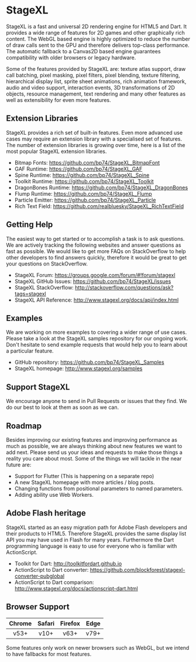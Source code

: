 # StageXL 

StageXL is a fast and universal 2D rendering engine for HTML5 and Dart. 
It provides a wide range of features for 2D games and other graphically 
rich content. The WebGL based engine is highly optimized to reduce the
number of draw calls sent to the GPU and therefore delivers top-class
performance. The automatic fallback to a Canvas2D based engine guarantees 
compatibility with older browsers or legacy hardware. 

Some of the features provided by StageXL are: texture atlas support, 
draw call batching, pixel masking, pixel filters, pixel blending,
texture filtering, hierarchical display list, sprite sheet animations, 
rich animation framework, audio and video support, interaction events,
3D transformations of 2D objects, resource management, text rendering 
and many other features as well as extensibility for even more features.

## Extension Libraries

StageXL provides a rich set of built-in features. Even more advanced use cases 
may require an extension library with a specialised set of features. The number
of extension libraries is growing over time, here is a list of the most popular
StageXL extension libraries.   

* Bitmap Fonts: <https://github.com/bp74/StageXL_BitmapFont>
* GAF Runtime: <https://github.com/bp74/StageXL_GAF>
* Spine Runtime: <https://github.com/bp74/StageXL_Spine>
* Toolkit Runtime: <https://github.com/bp74/StageXL_Toolkit>
* DragonBones Runtime: <https://github.com/bp74/StageXL_DragonBones>
* Flump Runtime: <https://github.com/bp74/StageXL_Flump>
* Particle Emitter: <https://github.com/bp74/StageXL_Particle>
* Rich Text Field: <https://github.com/realbluesky/StageXL_RichTextField>

## Getting Help

The easiest way to get started or to accomplish a task is to ask questions.
We are actively tracking the following websites and answer questions as fast
as possible. We would like to get more FAQs on StackOverflow to help other
developers to find answers quickly, therefore it would be great to get your
questions on StackOverflow.

* StageXL Forum: <https://groups.google.com/forum/#!forum/stagexl>
* StageXL GitHub Issues: <https://github.com/bp74/StageXL/issues>
* StageXL StackOverflow: <http://stackoverflow.com/questions/ask?tags=stagexl>
* StageXL API Reference: <http://www.stagexl.org/docs/api/index.html>

## Examples

We are working on more examples to covering a wider range of use cases. 
Please take a look at the StageXL samples repository for our ongoing work. 
Don't hesitate to send example requests that would help you to learn about 
a particular feature.

* GitHub repository: <https://github.com/bp74/StageXL_Samples>
* StageXL homepage: <http://www.stagexl.org/samples> 

## Support StageXL

We encourage anyone to send in Pull Requests or issues that they find. We
do our best to look at them as soon as we can.

## Roadmap

Besides improving our existing features and improving performance as much
as possible, we are always thinking about new features we want to add next.
Please send us your ideas and requests to make those things a reality you
care about most. Some of the things we will tackle in the near future are:

* Support for Flutter (This is happening on a separate repo)
* A new StageXL homepage with more articles / blog posts.
* Changing functions from positional parameters to named parameters.
* Adding ability use Web Workers.

## Adobe Flash heritage

StageXL started as an easy migration path for Adobe Flash developers and their
products to HTML5. Therefore StageXL provides the same display list API you
may have used in Flash for many years. Furthermore the Dart programming
language is easy to use for everyone who is familiar with ActionScript. 

* Toolkit for Dart: <http://toolkitfordart.github.io>
* ActionScript to Dart converter: <https://github.com/blockforest/stagexl-converter-pubglobal>
* ActionScript to Dart comparison: <http://www.stagexl.org/docs/actionscript-dart.html>

## Browser Support

|  Chrome  |   Safari   |  Firefox  | Edge |
|:--------:|:----------:|:---------:|:----:|
|   v53+   |    v10+    |   v63+    | v79+ |

Some features only work on newer browsers such as WebGL, but we intend to have fallbacks for most features.
